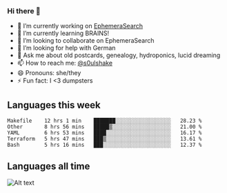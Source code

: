### Hi there 👋

<!--
**soulshake/soulshake** is a ✨ _special_ ✨ repository because its `README.md` (this file) appears on your GitHub profile.

Here are some ideas to get you started:

- 🔭 I’m currently working on ...
- 🌱 I’m currently learning ...
- 👯 I’m looking to collaborate on ...
- 🤔 I’m looking for help with ...
- 💬 Ask me about ...
- 📫 How to reach me: ...
- 😄 Pronouns: ...
- ⚡ Fun fact: ...
-->


- 🔭 I’m currently working on [EphemeraSearch](https://www.ephemerasearch.com/)
- 🌱 I’m currently learning BRAINS!
- 👯 I’m looking to collaborate on EphemeraSearch
- 🤔 I’m looking for help with German
- 💬 Ask me about old postcards, genealogy, hydroponics, lucid dreaming
- 📫 How to reach me: [@s0ulshake](https://twitter.com/soulshake)
- 😄 Pronouns: she/they
- ⚡ Fun fact: I <3 dumpsters

## Languages this week

<!--START_SECTION:waka-->
```text
Makefile    12 hrs 1 min    ███████░░░░░░░░░░░░░░░░░░   28.23 % 
Other       8 hrs 56 mins   █████▒░░░░░░░░░░░░░░░░░░░   21.00 % 
YAML        6 hrs 53 mins   ████░░░░░░░░░░░░░░░░░░░░░   16.17 % 
Terraform   5 hrs 47 mins   ███▒░░░░░░░░░░░░░░░░░░░░░   13.61 % 
Bash        5 hrs 16 mins   ███░░░░░░░░░░░░░░░░░░░░░░   12.37 % 
```
<!--END_SECTION:waka-->

## Languages all time
![Alt text](https://wakatime.com/share/@aj/6aa10b67-a5e9-4fb1-acaf-8692f4385172.svg)
